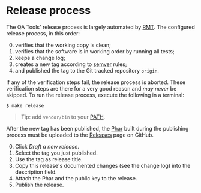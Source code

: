 Release process
===============

The QA Tools' release process is largely automated by [RMT][github-rmt]. The
configured release process, in this order:

 0. verifies that the working copy is clean;
 0. verifies that the software is in working order by running all tests;
 0. keeps a change log;
 0. creates a new tag according to [semver][semver] rules;
 0. and published the tag to the Git tracked repository `origin`.

If any of the verification steps fail, the release process is aborted. These 
verification steps are there for a very good reason and *may never* be skipped. 
To run the release process, execute the following in a terminal:

```sh-session
$ make release
```

> Tip: add `vendor/bin` to your [PATH][path].

After the new tag has been published, the [Phar](phar.md) built during the 
publishing process must be uploaded to the [Releases][github-qa-releases] page 
on GitHub.

 0. Click *Draft a new release*.
 0. Select the tag you just published.
 0. Use the tag as release title.
 0. Copy this release's documented changes (see the change log) into the 
    description field.
 0. Attach the Phar and the public key to the release.
 0. Publish the release.

[github-rmt]: https://github.com/liip/RMT
[semver]: http://semver.org/
[path]: https://en.wikipedia.org/wiki/PATH_(variable)
[github-qa-releases]: https://github.com/ibuildingsnl/qa-tools-v3/releases
